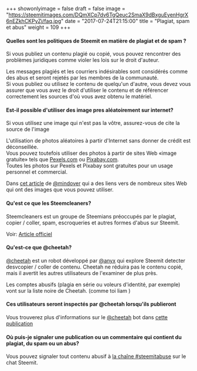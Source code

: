 +++
showonlyimage = false
draft = false
image = "https://steemitimages.com/DQmXCp7dv6TgQeuc2SmaX9dBxguEyenHgrX6nEZkhCKPyZj/faq.jpg"
date = "2017-07-24T21:15:00"
title = "Plagiat, spam et abus"
weight = 109
+++

<!--more-->

#### Quelles sont les politiques de Steemit en matière de plagiat et de spam ?

Si vous publiez un contenu plagié ou copié, vous pouvez rencontrer des problèmes juridiques comme violer les lois sur le droit d'auteur.

Les messages plagiés et les courriers indésirables sont considérés comme des abus et seront rejetés par les membres de la communauté.  
Si vous publiez ou utilisez le contenu de quelqu'un d'autre, vous devez vous assurer que vous avez le droit d'utiliser le contenu et de référencer correctement les sources d'où vous avez obtenu le matériel.

#### Est-il possible d'utiliser des image pres aléatoirement sur internet?

Si vous utilisez une image qui n'est pas la vôtre, assurez-vous de cite la source de l'image

L'utilisation de photos aléatoires à partir d'Internet sans donner de crédit est déconseillée.  
Vous pouvez toutefois utiliser des photos à partir de sites Web «image gratuite» tels que [Pexels.com](http://Pexels.com) ou [Pixabay.com](http://Pixabay.com).  
Toutes les photos sur Pexels et Pixabay sont gratuites pour un usage personnel et commercial.  

Dans [cet article](https://steemit.com/steem-help/@mindover/don-t-plagiarize-images-here-are-13-free-and-legal-ways-to-find-high-quality-photos-you-can-use-on-steemit) de [@mindover](https://steemit.com/@mindover) qui a des liens vers de nombreux sites Web qui ont des images que vous pouvez utiliser.

#### Qu'est ce que les Steemcleaners?

Steemcleaners est un groupe de Steemians préoccupés par le plagiat, copier / coller, spam, escroqueries et autres formes d'abus sur Steemit.

Voir: [Article officiel](Https://steemit.com/steemcleaners/@steemcleaners/announcing-steemcleaners-the-steemit-abuse-fighting-team)

#### Qu'est-ce que @cheetah?

[@cheetah](https://steemit.com/@cheetah) est un robot développé par [@anyx](https://steemit.com/@anyx) qui explore Steemit detecter desvcopier / coller de contenu.
Cheetah ne réduira pas le contenu copié, mais il avertit les autres utilisateurs de l'examiner de plus près.

Les comptes abusifs (plagia en série ou voleurs d'identité, par exemple) vont sur la liste noire de Cheetah. (comme toi liam )

#### Ces utilisateurs seront inspectés par @cheetah lorsqu'ils publieront

Vous trouverez plus d'informations sur le [@cheetah](https://steemit.com/@cheetah) bot dans [cette publication](Https://steemit.com/steemitabuse/@cheetah/cheetah-bot-explained)

#### Où puis-je signaler une publication ou un commentaire qui contient du plagiat, du spam ou un abus?

Vous pouvez signaler tout contenu abusif à [la chaîne #steemitabuse](https://steemit.chat/channel/steemitabuse)  sur le chat Steemit.